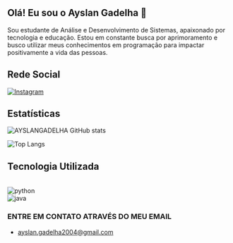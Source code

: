 ## Olá! Eu sou o Ayslan Gadelha 🚀

 Sou estudante de Análise e Desenvolvimento de Sistemas, apaixonado por tecnologia e educação. Estou em constante busca por aprimoramento e busco utilizar meus conhecimentos em programação para impactar positivamente a vida das pessoas.




## Rede Social

[![Instagram](https://img.shields.io/badge/Instagram-E4405F?style=for-the-badge&logo=instagram&logoColor=white)](https://instagram.com/ayslangadelha)


## Estatísticas
![AYSLANGADELHA GitHub stats](https://github-readme-stats.vercel.app/api?username=AYSLANGADELHA&show_icons=true&theme=tokyonight)

![Top Langs](https://github-readme-stats.vercel.app/api/top-langs/?username=AYSLANGADELHA&hide=javascript,html)

## Tecnologia Utilizada

<div style="display: inline_block"><br/>
    <img align="center" alt="python" src= https://img.shields.io/badge/Python-14354C?style=for-the-badge&logo=python&logoColor=white"/>



<div>
    <img align="center" alt="java" src= https://img.shields.io/badge/Java-ED8B00?style=for-the-badge&logo=openjdk&logoColor=white"/>



</div>

### ENTRE EM CONTATO ATRAVÉS DO MEU EMAIL

- ayslan.gadelha2004@gmail.com
